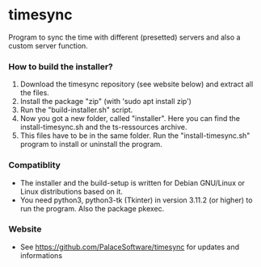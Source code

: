 # timesync
Program to sync the time with different (presetted) servers and also a custom server function.

### How to build the installer?
1. Download the timesync repository (see website below) and extract all the files.
2. Install the package "zip" (with 'sudo apt install zip')
3. Run the "build-installer.sh" script.
4. Now you got a new folder, called "installer". Here you can find the install-timesync.sh and the ts-ressources archive.
5. This files have to be in the same folder. Run the "install-timesync.sh" program to install or uninstall the program.

### Compatiblity
* The installer and the build-setup is written for Debian GNU/Linux or Linux distributions based on it.
* You need python3, python3-tk (Tkinter) in version 3.11.2 (or higher) to run the program. Also the package pkexec.

### Website
* See https://github.com/PalaceSoftware/timesync for updates and informations
